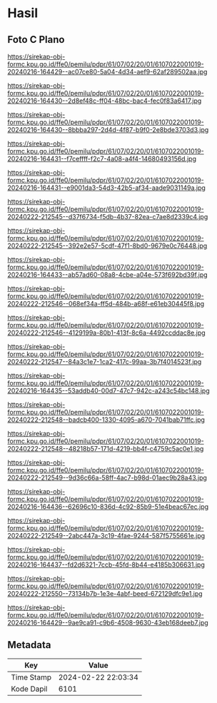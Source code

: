 # Hasil

## Foto C Plano

https://sirekap-obj-formc.kpu.go.id/ffe0/pemilu/pdpr/61/07/02/20/01/6107022001019-20240216-164429--ac07ce80-5a04-4d34-aef9-62af289502aa.jpg

https://sirekap-obj-formc.kpu.go.id/ffe0/pemilu/pdpr/61/07/02/20/01/6107022001019-20240216-164430--2d8ef48c-ff04-48bc-bac4-fec0f83a6417.jpg

https://sirekap-obj-formc.kpu.go.id/ffe0/pemilu/pdpr/61/07/02/20/01/6107022001019-20240216-164430--8bbba297-2d4d-4f87-b9f0-2e8bde3703d3.jpg

https://sirekap-obj-formc.kpu.go.id/ffe0/pemilu/pdpr/61/07/02/20/01/6107022001019-20240216-164431--f7ceffff-f2c7-4a08-a4f4-14680493156d.jpg

https://sirekap-obj-formc.kpu.go.id/ffe0/pemilu/pdpr/61/07/02/20/01/6107022001019-20240216-164431--e9001da3-54d3-42b5-af34-aade9031149a.jpg

https://sirekap-obj-formc.kpu.go.id/ffe0/pemilu/pdpr/61/07/02/20/01/6107022001019-20240222-212545--d37f6734-f5db-4b37-82ea-c7ae8d2339c4.jpg

https://sirekap-obj-formc.kpu.go.id/ffe0/pemilu/pdpr/61/07/02/20/01/6107022001019-20240222-212545--392e2e57-5cdf-47f1-8bd0-9679e0c76448.jpg

https://sirekap-obj-formc.kpu.go.id/ffe0/pemilu/pdpr/61/07/02/20/01/6107022001019-20240216-164433--ab57ad60-08a8-4cbe-a04e-573f692bd39f.jpg

https://sirekap-obj-formc.kpu.go.id/ffe0/pemilu/pdpr/61/07/02/20/01/6107022001019-20240222-212546--068ef34a-ff5d-484b-a68f-e61eb30445f8.jpg

https://sirekap-obj-formc.kpu.go.id/ffe0/pemilu/pdpr/61/07/02/20/01/6107022001019-20240222-212546--4129199a-80b1-413f-8c6a-4492ccddac8e.jpg

https://sirekap-obj-formc.kpu.go.id/ffe0/pemilu/pdpr/61/07/02/20/01/6107022001019-20240222-212547--84a3c1e7-1ca2-417c-99aa-3b7f4014523f.jpg

https://sirekap-obj-formc.kpu.go.id/ffe0/pemilu/pdpr/61/07/02/20/01/6107022001019-20240216-164435--53addb40-00d7-47c7-942c-a243c54bc148.jpg

https://sirekap-obj-formc.kpu.go.id/ffe0/pemilu/pdpr/61/07/02/20/01/6107022001019-20240222-212548--badcb400-1330-4095-a670-7041bab71ffc.jpg

https://sirekap-obj-formc.kpu.go.id/ffe0/pemilu/pdpr/61/07/02/20/01/6107022001019-20240222-212548--48218b57-171d-4219-bb4f-c4759c5ac0e1.jpg

https://sirekap-obj-formc.kpu.go.id/ffe0/pemilu/pdpr/61/07/02/20/01/6107022001019-20240222-212549--9d36c66a-58ff-4ac7-b98d-01aec9b28a43.jpg

https://sirekap-obj-formc.kpu.go.id/ffe0/pemilu/pdpr/61/07/02/20/01/6107022001019-20240216-164436--62696c10-836d-4c92-85b9-51e4beac67ec.jpg

https://sirekap-obj-formc.kpu.go.id/ffe0/pemilu/pdpr/61/07/02/20/01/6107022001019-20240222-212549--2abc447a-3c19-4fae-9244-587f5755661e.jpg

https://sirekap-obj-formc.kpu.go.id/ffe0/pemilu/pdpr/61/07/02/20/01/6107022001019-20240216-164437--fd2d6321-7ccb-45fd-8b44-e4185b306631.jpg

https://sirekap-obj-formc.kpu.go.id/ffe0/pemilu/pdpr/61/07/02/20/01/6107022001019-20240222-212550--73134b7b-1e3e-4abf-beed-672129dfc9e1.jpg

https://sirekap-obj-formc.kpu.go.id/ffe0/pemilu/pdpr/61/07/02/20/01/6107022001019-20240216-164429--9ae9ca91-c9b6-4508-9630-43eb168deeb7.jpg


## Metadata

| Key        | Value               |
| ---------- | ------------------- |
| Time Stamp | 2024-02-22 22:03:34 |
| Kode Dapil | 6101                |



